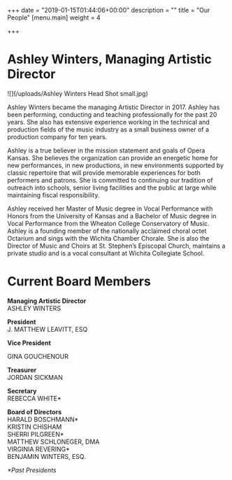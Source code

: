 +++
date = "2019-01-15T01:44:06+00:00"
description = ""
title = "Our People"
[menu.main]
weight = 4

+++
# Ashley Winters, Managing Artistic Director

![](/uploads/Ashley Winters Head Shot small.jpg)

Ashley Winters became the managing Artistic Director in 2017. Ashley has been performing, conducting and teaching professionally for the past 20 years. She also has extensive experience working in the technical and production fields of the music industry as a small business owner of a production company for ten years.

Ashley is a true believer in the mission statement and goals of Opera Kansas. She believes the organization can provide an energetic home for new performances, in new productions, in new environments supported by classic repertoire that will provide memorable experiences for both performers and patrons. She is committed to continuing our tradition of outreach into schools, senior living facilities and the public at large while maintaining fiscal responsibility.

Ashley received her Master of Music degree in Vocal Performance with Honors from the University of Kansas and a Bachelor of Music degree in Vocal Performance from the Wheaton College Conservatory of Music. Ashley is a founding member of the nationally acclaimed choral octet Octarium and sings with the Wichita Chamber Chorale. She is also the Director of Music and Choirs at St. Stephen’s Episcopal Church, maintains a private studio and is a vocal consultant at Wichita Collegiate School.

# Current Board Members

**Managing Artistic Director**  
ASHLEY WINTERS

**President**  
J. MATTHEW LEAVITT, ESQ

**Vice President** 

GINA GOUCHENOUR

**Treasurer**  
JORDAN SICKMAN

**Secretary**  
REBECCA WHITE*

**Board of Directors**  
HARALD BOSCHMANN*  
KRISTIN CHISHAM  
SHERRI PILGREEN*  
MATTHEW SCHLONEGER, DMA  
VIRGINIA REVERING*  
BENJAMIN WINTERS, ESQ.

_*Past Presidents_